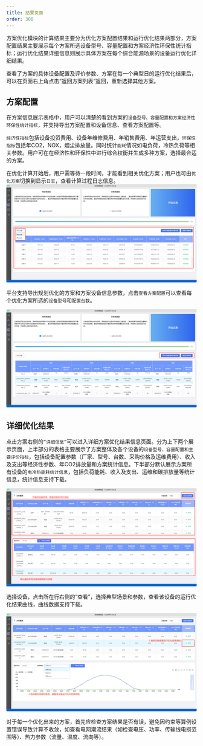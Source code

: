 ```yaml
---
title: 结果页面
order: 300
---
```


方案优化模块的计算结果主要分为优化方案配置结果和运行优化结果两部分，方案配置结果主要展示每个方案所选设备型号、容量配置和方案经济性环保性统计指标；运行优化结果详细信息则展示具体方案在每个综合能源场景的设备运行优化详细结果。

查看了方案的具体设备配置及评价参数、方案在每一个典型日的运行优化结果后，可以在页面右上角点击“返回方案列表”返回，重新选择其他方案。
## 方案配置

在方案信息展示表格中，用户可以清楚的看到方案的`设备型号、容量配置和方案经济性环保性统计指标`，并支持导出方案配置和设备信息、查看方案配置等。

`经济性指标`包括设备投资费用、设备年维修费用、年销售费用、年运营支出，`环保性指标`包括年CO2，NOX，烟尘排放量。同时统计`能耗`情况如电负荷，冷热负荷等相关参数。用户可在在经济性和环保性中进行综合权衡并生成多种方案，选择最合适的方案。

在优化计算开始后，用户需等待一段时间，才能看到相关优化方案；用户也可由`优化方案`切换到显示`日志`，查看计算过程日志信息。
![优化](./规划设计-4优化-方案1.png "优化")


平台支持导出规划优化的方案和方案设备信息参数，点击`查看方案配置`可以查看每个优化方案所选的`设备型号`和`配置台数`。

![优化方案配置](./规划设计-4优化-方案配置.png "优化方案配置")
## 详细优化结果

点击方案右侧的`“详细信息”`可以进入详细方案优化结果信息页面。分为上下两个展示页面，上半部分的表格主要展示了方案整体及各个设备的`设备型号、容量配置和主要评价指标`，包括设备配置参数（厂家、型号、台数、采购价格及运维费用）、收入及支出等经济性参数、年CO2排放量和方案统计信息。下半部分默认展示方案所有设备的`电冷热能耗统计信息`，包括负荷能耗、收入及支出、运维和碳排放量等统计信息，统计信息支持下载。

![详细信息](./规划设计-4优化-详细信息.png "详细信息")

选择设备，点击所在行右侧的“查看”，选择典型场景和参数，查看该设备的运行优化结果曲线，曲线数据支持下载。

![优化结果曲线](./规划设计-4优化-优化结果曲线.png "优化结果曲线")

对于每一个优化出来的方案，首先应检查方案结果是否有误，避免因约束等算例设置错误导致计算不收敛，如查看电网潮流结果（如检查电压、功率、传输线电损范围等）、热力参数（流量、温度、流向等）。
